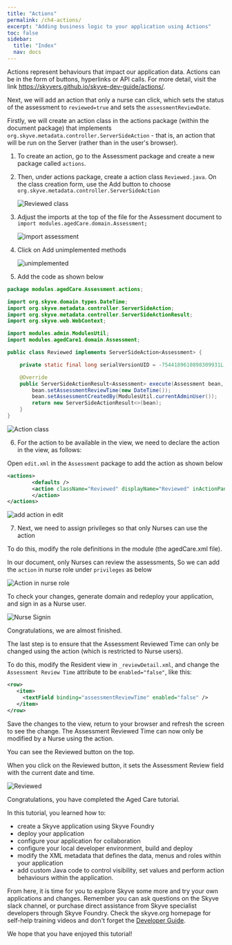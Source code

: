 ```yaml
---
title: "Actions"
permalink: /ch4-actions/
excerpt: "Adding business logic to your application using Actions"
toc: false
sidebar:
  title: "Index"
  nav: docs
---
```


Actions represent behaviours that impact our application data. Actions can be in the form of buttons, hyperlinks or API calls. For more detail, visit the link https://skyvers.github.io/skyve-dev-guide/actions/.

Next, we will add an action that only a nurse can click, which sets the status of the assessment to `reviewed=true` and sets the `assessmentReviewDate`.

Firstly, we will create an action class in the actions package (within the document package) that implements `org.skyve.metadata.controller.ServerSideAction` - that is, an action that will be run on the Server (rather than in the user's browser).

1. To create an action, go to the Assessment package and create a new package called `actions`.

2. Then, under actions package, create a action class `Reviewed.java`. On the class creation form, use the Add button to choose `org.skyve.metadata.controller.ServerSideAction`

   ![Reviewed class](../doc_src_img/chapter11/1.jpg "reviewed class")

3. Adjust the imports at the top of the file for the Assessment document to `import modules.agedCare.domain.Assessment;`

   ![import assessment](../doc_src_img/chapter11/2.jpg "import assessment")

4. Click on Add unimplemented methods

   ![unimplemented](../doc_src_img/chapter11/3.jpg "unimplemented")

5. Add the code as shown below

```java
package modules.agedCare.Assessment.actions;

import org.skyve.domain.types.DateTime;
import org.skyve.metadata.controller.ServerSideAction;
import org.skyve.metadata.controller.ServerSideActionResult;
import org.skyve.web.WebContext;

import modules.admin.ModulesUtil;
import modules.agedCare1.domain.Assessment;

public class Reviewed implements ServerSideAction<Assessment> {

	private static final long serialVersionUID = -7544189610898309931L;

	@Override
	public ServerSideActionResult<Assessment> execute(Assessment bean, WebContext webContext) throws Exception {
		bean.setAssessmentReviewTime(new DateTime());
		bean.setAssessmentCreatedBy(ModulesUtil.currentAdminUser());
		return new ServerSideActionResult<>(bean);
	}
}
```

![Action class](../doc_src_img/chapter11/4.jpg "Action class")

6. For the action to be available in the view, we need to declare the action in the view, as follows:

Open `edit.xml` in the `Assessment` package to add the action as shown below

```xml
<actions>
		<defaults />
		<action className="Reviewed" displayName="Reviewed" inActionPanel="true">
		</action>
</actions>
```

![add action in edit](../doc_src_img/chapter11/5.jpg "Add action")

7. Next, we need to assign privileges so that only Nurses can use the action

To do this, modify the role definitions in the module (the agedCare.xml file).

In our document, only Nurses can review the assessments, So we can add the `action` in nurse role under `privileges` as below

![Action in nurse role](../doc_src_img/chapter11/6.jpg "Add action in nurse role")

To check your changes, generate domain and redeploy your application, and sign in as a Nurse user.

![Nurse Signin](../doc_src_img/chapter11/7.jpg "Nurse Signin")

Congratulations, we are almost finished.

The last step is to ensure that the Assessment Reviewed Time can only be changed using the action (which is restricted to Nurse users).

To do this, modify the Resident view in `_reviewDetail.xml`, and change the `Assessment Review Time` attribute to be `enabled="false"`, like this:

```xml
<row>
   <item>
     <textField binding="assessmentReviewTime" enabled="false" />
   </item>
</row>
```

Save the changes to the view, return to your browser and refresh the screen to see the change. The Assessment Reviewed Time can now only be modified by a Nurse using the action.

You can see the Reviewed button on the top.

When you click on the Reviewed button, it sets the Assessment Review field with the current date and time.

![Reviewed](../doc_src_img/chapter11/8.jpg "Reviewed")

Congratulations, you have completed the Aged Care tutorial.

In this tutorial, you learned how to:

- create a Skyve application using Skyve Foundry
- deploy your application
- configure your application for collaboration
- configure your local developer environment, build and deploy
- modify the XML metadata that defines the data, menus and roles within your application
- add custom Java code to control visibility, set values and perform action behaviours within the application.

From here, it is time for you to explore Skyve some more and try your own applications and changes. Remember you can ask questions on the Skyve slack channel, or purchase direct assistance from Skyve specialist developers through Skyve Foundry. Check the skyve.org homepage for self-help training videos and don't forget the [Developer Guide](https://skyvers.github.io/skyve-dev-guide/).

We hope that you have enjoyed this tutorial!
